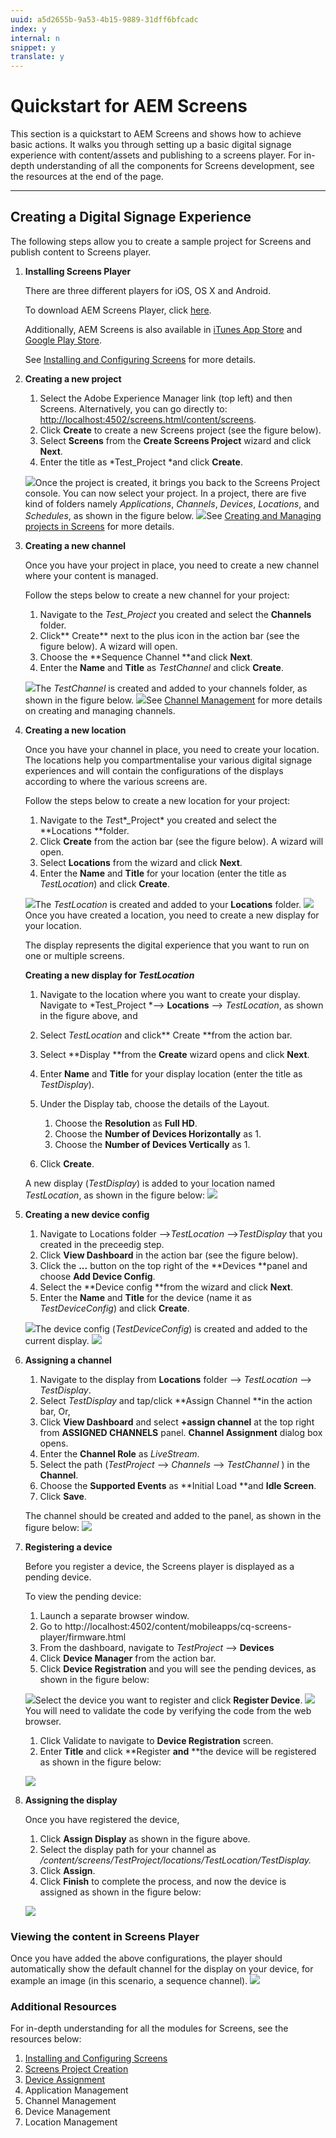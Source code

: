 ```yaml
---
uuid: a5d2655b-9a53-4b15-9889-31dff6bfcadc
index: y
internal: n
snippet: y
translate: y
---
```


# Quickstart for AEM Screens

This section is a quickstart to AEM Screens and shows how to achieve basic actions. It walks you through setting up a basic digital signage experience with content/assets and publishing to a screens player. For in-depth understanding of all the components for Screens development, see the resources at the end of the page.

---

## Creating a Digital Signage Experience

The following steps allow you to create a sample project for Screens and publish content to Screens player.

1. **Installing Screens Player**

   There are three different players for iOS, OS X and Android.

   To download AEM Screens Player, click [here](https://download.macromedia.com/screens/).

   Additionally, AEM Screens is also available in [iTunes App Store](https://itunes.apple.com/us/app/aem-screens/id1169641856?mt=8) and [Google Play Store](https://play.google.com/store/apps/details?id=com.adobe.aem.screens.player&hl=en).

   See [Installing and Configuring Screens](configuring-screens-introduction.md) for more details.

1. **Creating a new project**

    1. Select the Adobe Experience Manager link (top left) and then Screens. Alternatively, you can ﻿go directly to: [http://localhost:4502/screens.html/content/screens](http://localhost:4502/screens.html/content/screens).    
    1. Click **Create** to create a new Screens project (see the figure below).    
    1. Select **Screens** from the **Create Screens Project** wizard and click **Next**.    
    1. Enter the title as *Test_Project *and click **Create**.

   ![](assets/chlimage_1.png)Once the project is created, it brings you back to the Screens Project console. You can now select your project. In a project, there are five kind of folders namely *Applications*, *Channels*, *Devices*, *Locations*, and *Schedules*, as shown in the figure below.
   ![](assets/chlimage_1.png)See [Creating and Managing projects in Screens](/content/help/en/experience-manager/6-4/sites/authoring/using/creating-a-screens-project) for more details.

1. **Creating a new channel**

   Once you have your project in place, you need to create a new channel where your content is managed.

   Follow the steps below to create a new channel for your project:

    1. Navigate to the *Test_Project* you created and select the **Channels** folder.    
    1. Click** Create** next to the plus icon in the action bar (see the figure below). A wizard will open.    
    1. Choose the **Sequence Channel **and click **Next**.    
    1. Enter the **Name** and **Title** as *TestChannel* and click **Create**.

   ![](assets/chlimage_1.png)The *TestChannel* is created and added to your channels folder, as shown in the figure below.
   ![](assets/chlimage_1.png)See [Channel Management](/content/help/en/experience-manager/6-4/sites/authoring/using/managing-channels) for more details on creating and managing channels.

1. **Creating a new location**

   Once you have your channel in place, you need to create your location. The locations help you compartmentalise your various digital signage experiences and will contain the configurations of the displays according to where the various screens are.

   Follow the steps below to create a new location for your project:

    1. Navigate to the *Tes*t*_Project* you created and select the **Locations **folder.    
    1. Click **Create** from the action bar (see the figure below). A wizard will open.    
    1. Select **Locations** from the wizard and click **Next**.    
    1. Enter the **Name** and **Title** for your location (enter the title as *TestLocation*) and click **Create**.

   ![](assets/chlimage_1.png)The *TestLocation* is created and added to your **Locations** folder.
   ![](assets/chlimage_1.png)Once you have created a location, you need to create a new display for your location.

   The display represents the digital experience that you want to run on one or multiple screens.

   **Creating a new display for *TestLocation***

    1. Navigate to the location where you want to create your display. Navigate to *Test_Project *--&gt; **Locations** --&gt; *TestLocation*, as shown in the figure above, and    
    1. Select *TestLocation* and click** Create **from the action bar.    
    1. Select **Display **from the **Create** wizard opens and click **Next**.    
    1. Enter **Name** and **Title** for your display location (enter the title as *TestDisplay*).    
    1. Under the Display tab, choose the details of the Layout.

        1. Choose the **Resolution** as **Full HD**.        
        1. Choose the **Number of Devices Horizontally** as 1. 
        1. Choose the **Number of Devices Vertically** as 1.

    1. Click **Create**.

   A new display (*TestDisplay*) is added to your location named *TestLocation*, as shown in the figure below:
   ![](assets/chlimage_1.png)
1. **Creating a new device config**

    1. Navigate to Locations folder --&gt;*TestLocation* --&gt;*TestDisplay* that you created in the preceedig step.    
    1. Click **View Dashboard** in the action bar (see the figure below).    
    1. Click the **...** button on the top right of the **Devices **panel and choose **Add Device Config**.    
    1. Select the **Device config **from the wizard and click **Next**.    
    1. Enter the **Name** and **Title** for the device (name it as *TestDeviceConfig*) and click **Create**.

   ![](assets/chlimage_1.png)The device config (*TestDeviceConfig*) is created and added to the current display.
   ![](assets/chlimage_1.png)
1. **Assigning a channel**

    1. Navigate to the display from **Locations** folder --&gt; *TestLocation* --&gt; *TestDisplay*.    
    1. Select *TestDisplay* and tap/click **Assign Channel **in the action bar, Or,    
    1. Click **View Dashboard** and select **+assign channel** at the top right from **ASSIGNED CHANNELS** panel. **Channel Assignment** dialog box opens.    
    1. Enter the **Channel Role** as *LiveStream*.    
    1. Select the path (*TestProject* --&gt; *Channels* --&gt; *TestChannel* ) in the **Channel**.    
    1. Choose the **Supported Events** as **Initial Load **and **Idle Screen**.    
    1. Click **Save**.

   The channel should be created and added to the panel, as shown in the figure below:
   ![](assets/chlimage_1.png)
1. **Registering a device**

   Before you register a device, the Screens player is displayed as a pending device.

   To view the pending device:

    1. Launch a separate browser window.    
    1. Go to http://localhost:4502/content/mobileapps/cq-screens-player/firmware.html    
    1. From the dashboard, navigate to *TestProject* --&gt; **Devices** 
    1. Click **Device Manager** from the action bar.    
    1. Click **Device Registration** and you will see the pending devices, as shown in the figure below:

   ![](assets/chlimage_1.png)Select the device you want to register and click **Register Device**.
   ![](assets/chlimage_1.png)You will need to validate the code by verifying the code from the web browser.

    1. Click Validate to navigate to **Device Registration** screen.    
    1. Enter **Title** and click **Register **and** **the device will be registered as shown in the figure below:

   ![](assets/chlimage_1.png)
1. **Assigning the display**

   Once you have registered the device,

    1. Click **Assign Display** as shown in the figure above.    
    1. Select the display path for your channel as */content/screens/TestProject/locations/TestLocation/TestDisplay.* 
    1. Click **Assign**.    
    1. Click **Finish** to complete the process, and now the device is assigned as shown in the figure below:

   ![](assets/chlimage_1.png)

### Viewing the content in Screens Player

Once you have added the above configurations, the player should automatically show the default channel for the display on your device, for example an image (in this scenario, a sequence channel).
![](assets/chlimage_1.png) 

### Additional Resources

For in-depth understanding for all the modules for Screens, see the resources below:

1. [Installing and Configuring Screens](configuring-screens-introduction.md)
1. [Screens Project Creation](/content/help/en/experience-manager/6-4/sites/authoring/using/creating-a-screens-project)
1. [Device Assignment](/content/docs/en/aem/6-3/administer/administering-screens/managing-devices/device-assignment)
1. Application Management
1. Channel Management
1. Device Management
1. Location Management

